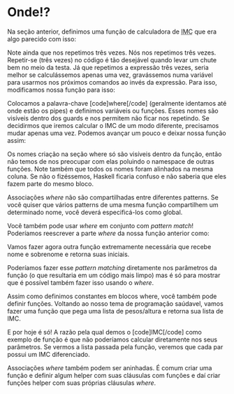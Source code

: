 Onde!?
======

Na seção anterior, definimos uma função de calculadora de <acronym title="Índice de massa corporal">IMC</acronym> que era algo parecido com isso:


Note ainda que nos repetimos três vezes. Nós nos repetimos três vezes. Repetir-se (três vezes) no código é tão desejável quando levar um chute bem no meio da testa. Já que repetimos a expressão três vezes, seria melhor se calculássemos apenas uma vez, gravássemos numa variável para usarmos nos próximos comandos ao invés da expressão. Para isso, modificamos nossa função para isso:


Colocamos a palavra-chave [code]where[/code] (geralmente identamos até onde estão os pipes) e definimos variáveis ou funções. Esses nomes são visíveis dentro dos guards e nos permitem não ficar nos repetindo. Se decidirmos que iremos calcular o IMC de um modo diferente, precisamos mudar apenas uma vez. Podemos avançar um pouco e deixar nossa função assim:



Os nomes criação na seção where só são visíveis dentro da função, então não temos de nos preocupar com elas poluindo o namespace de outras funções. Note também que todos os nomes foram alinhados na mesma coluna. Se não o fizéssemos, Haskell ficaria confuso e não saberia que eles fazem parte do mesmo bloco.

Associações <i>where</i> não são compartilhadas entre diferentes patterns. Se você quiser que vários patterns de uma mesma função compartilhem um determinado nome, você deverá especificá-los como global.

Você também pode usar <i>where</i> em conjunto com <em>pattern match</em>! Poderíamos reescrever a parte <i>where</i> da nossa função anterior como:


Vamos fazer agora outra função extremamente necessária que recebe nome e sobrenome e retorna suas iniciais.


Poderíamos fazer esse <i>pattern matching</i> diretamente nos parâmetros da função (o que resultaria em um código mais limpo) mas é só para mostrar que é possível também fazer isso usando o <i>where</i>.

Assim como definimos constantes em blocos where, você também pode definir funções. Voltando ao nosso tema de programação saúdavel, vamos fazer uma função que pega uma lista de pesos/altura e retorna sua lista de IMC.


E por hoje é só! A razão pela qual demos o [code]IMC[/code] como exemplo de função é que não poderíamos calcular diretamente nos seus parâmetros.  Se vermos a lista passada pela função, veremos que cada par possui um IMC diferenciado.

Associações <i>where</i>  também podem ser aninhadas. É comum criar uma função e definir algum helper com suas cláusulas com funções e daí criar funções helper com suas próprias cláusulas  <i>where</i>.
